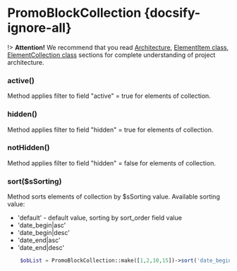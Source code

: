 # PromoBlockCollection {docsify-ignore-all}
          
!> **Attention!**  We recommend that you read [Architecture](home.md#architecture), [ElementItem class](item-class/item-class.md),
[ElementCollection class](collection-class/collection-class.md) sections for complete understanding of  project architecture.

### active()

Method applies filter to field "active" = true  for elements of collection.

### hidden()

Method applies filter to field "hidden" = true  for elements of collection.

### notHidden()

Method applies filter to field "hidden" = false  for elements of collection.

### sort($sSorting)

Method sorts elements of collection by $sSorting value.
Available sorting value:
  * 'default' - default value, sorting by sort_order field value
  * 'date_begin|asc'
  * 'date_begin|desc'
  * 'date_end|asc'
  * 'date_end|desc'
```php
    $obList = PromoBlockCollection::make([1,2,10,15])->sort('date_begin|desc');
```